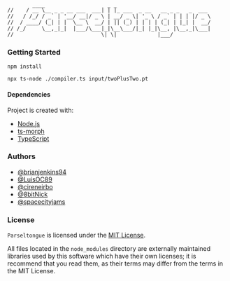 ```
//    / ̅_̅_̅ ̅\__ _ _ __ ___  ___| ̅| ̅|_ ___  _ __   __ _ _   _  ___
//   / /_/ / _` | '__/ __|/ _ \ | __/ _ \| '_ \ / _` | | | |/ _ \
//  / ____/ (_| | |  \__ \  __/ | || (_) | | | | (_| | |_| |  __/
// /_/     \__,_|_|  |___/\___|_|\__\___/|_| |_|\__, |\__,_|\___|
//                            \| \|             |___/
```

### Getting Started

```
npm install

npx ts-node ./compiler.ts input/twoPlusTwo.pt
```

#### Dependencies

Project is created with:

-   [Node.js](https://nodejs.org/en/download/)
-   [ts-morph](https://github.com/dsherret/ts-morph)
-   [TypeScript](https://www.typescriptlang.org/)

### Authors

-   [@brianjenkins94](https://github.com/brianjenkins94)
-   [@LuisOC89](https://github.com/LuisOC89)
-   [@cireneirbo](https://github.com/cireneirbo)
-   [@8bitNick](https://github.com/8bitNick)
-   [@spacecityjams](https://github.com/spacecityjams)

### License

`Parseltongue` is licensed under the [MIT License](https://github.com/cireneirbo/Parseltongue/blob/master/LICENSE).

All files located in the `node_modules` directory are externally maintained libraries used by this software which have their own licenses; it is recommend that you read them, as their terms may differ from the terms in the MIT License.
